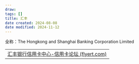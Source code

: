 ```yaml
---
draw:
tags: []
title: 汇丰
date created: 2024-08-08
date modified: 2024-11-12
---
```


全称：The Hongkong and Shanghai Banking Corporation Limited

|                                                                                                                                                       |
| ----------------------------------------------------------------------------------------------------------------------------------------------------- |
| [汇丰银行信用卡中心-信用卡论坛 (flyert.com)](https://www.flyert.com/forum.php?mod=forumdisplay&fid=388 "https://www.flyert.com/forum.php?mod=forumdisplay&fid=388") |
